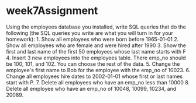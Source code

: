 # week7Assignment
 Using the employees database you installed, write SQL queries that do the following (the SQL queries you write are what you will turn in for your homework):  1. Show all employees who were born before 1965-01-01 2. Show all employees who are female and were hired after 1990 3. Show the first and last name of the first 50 employees whose last name starts with F 4. Insert 3 new employees into the employees table. There emp_no should be 100, 101, and 102. You can choose the rest of the data. 5. Change the employee's first name to Bob for the employee with the emp_no of 10023. 6. Change all employees hire dates to 2002-01-01 whose first or last names start with P.  7. Delete all employees who have an emp_no less than 10000 8. Delete all employee who have an emp_no of 10048, 10099, 10234, and 20089.
